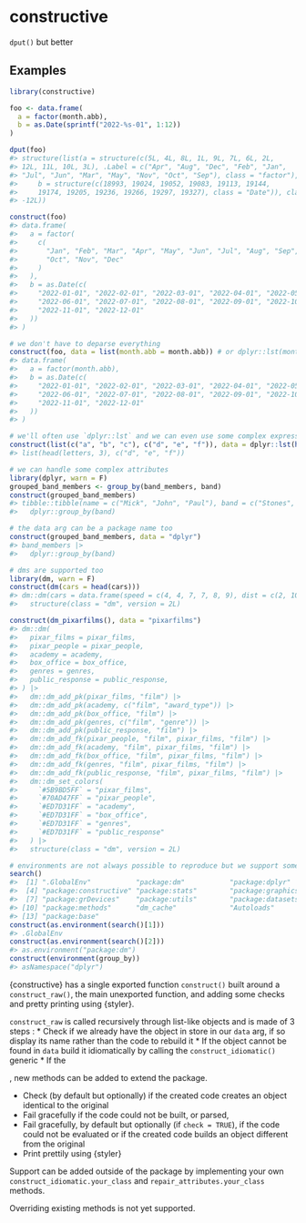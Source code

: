 
<!-- README.md is generated from README.Rmd. Please edit that file -->

# constructive

<!-- badges: start -->
<!-- badges: end -->

`dput()` but better

## Examples

``` r
library(constructive)

foo <- data.frame(
  a = factor(month.abb),
  b = as.Date(sprintf("2022-%s-01", 1:12))
)

dput(foo)
#> structure(list(a = structure(c(5L, 4L, 8L, 1L, 9L, 7L, 6L, 2L, 
#> 12L, 11L, 10L, 3L), .Label = c("Apr", "Aug", "Dec", "Feb", "Jan", 
#> "Jul", "Jun", "Mar", "May", "Nov", "Oct", "Sep"), class = "factor"), 
#>     b = structure(c(18993, 19024, 19052, 19083, 19113, 19144, 
#>     19174, 19205, 19236, 19266, 19297, 19327), class = "Date")), class = "data.frame", row.names = c(NA, 
#> -12L))

construct(foo)
#> data.frame(
#>   a = factor(
#>     c(
#>       "Jan", "Feb", "Mar", "Apr", "May", "Jun", "Jul", "Aug", "Sep",
#>       "Oct", "Nov", "Dec"
#>     )
#>   ),
#>   b = as.Date(c(
#>     "2022-01-01", "2022-02-01", "2022-03-01", "2022-04-01", "2022-05-01",
#>     "2022-06-01", "2022-07-01", "2022-08-01", "2022-09-01", "2022-10-01",
#>     "2022-11-01", "2022-12-01"
#>   ))
#> )

# we don't have to deparse everything
construct(foo, data = list(month.abb = month.abb)) # or dplyr::lst(month.abb)
#> data.frame(
#>   a = factor(month.abb),
#>   b = as.Date(c(
#>     "2022-01-01", "2022-02-01", "2022-03-01", "2022-04-01", "2022-05-01",
#>     "2022-06-01", "2022-07-01", "2022-08-01", "2022-09-01", "2022-10-01",
#>     "2022-11-01", "2022-12-01"
#>   ))
#> )

# we'll often use `dplyr::lst` and we can even use some complex expressions there
construct(list(c("a", "b", "c"), c("d", "e", "f")), data = dplyr::lst(head(letters, 3)))
#> list(head(letters, 3), c("d", "e", "f"))

# we can handle some complex attributes
library(dplyr, warn = F)
grouped_band_members <- group_by(band_members, band)
construct(grouped_band_members)
#> tibble::tibble(name = c("Mick", "John", "Paul"), band = c("Stones", "Beatles", "Beatles"), ) |>
#>   dplyr::group_by(band)

# the data arg can be a package name too
construct(grouped_band_members, data = "dplyr")
#> band_members |>
#>   dplyr::group_by(band)

# dms are supported too
library(dm, warn = F)
construct(dm(cars = head(cars)))
#> dm::dm(cars = data.frame(speed = c(4, 4, 7, 7, 8, 9), dist = c(2, 10, 4, 22, 16, 10)), ) |>
#>   structure(class = "dm", version = 2L)

construct(dm_pixarfilms(), data = "pixarfilms")
#> dm::dm(
#>   pixar_films = pixar_films,
#>   pixar_people = pixar_people,
#>   academy = academy,
#>   box_office = box_office,
#>   genres = genres,
#>   public_response = public_response,
#> ) |>
#>   dm::dm_add_pk(pixar_films, "film") |>
#>   dm::dm_add_pk(academy, c("film", "award_type")) |>
#>   dm::dm_add_pk(box_office, "film") |>
#>   dm::dm_add_pk(genres, c("film", "genre")) |>
#>   dm::dm_add_pk(public_response, "film") |>
#>   dm::dm_add_fk(pixar_people, "film", pixar_films, "film") |>
#>   dm::dm_add_fk(academy, "film", pixar_films, "film") |>
#>   dm::dm_add_fk(box_office, "film", pixar_films, "film") |>
#>   dm::dm_add_fk(genres, "film", pixar_films, "film") |>
#>   dm::dm_add_fk(public_response, "film", pixar_films, "film") |>
#>   dm::dm_set_colors(
#>     `#5B9BD5FF` = "pixar_films",
#>     `#70AD47FF` = "pixar_people",
#>     `#ED7D31FF` = "academy",
#>     `#ED7D31FF` = "box_office",
#>     `#ED7D31FF` = "genres",
#>     `#ED7D31FF` = "public_response"
#>   ) |>
#>   structure(class = "dm", version = 2L)

# environments are not always possible to reproduce but we support some common cases
search()
#>  [1] ".GlobalEnv"           "package:dm"           "package:dplyr"       
#>  [4] "package:constructive" "package:stats"        "package:graphics"    
#>  [7] "package:grDevices"    "package:utils"        "package:datasets"    
#> [10] "package:methods"      "dm_cache"             "Autoloads"           
#> [13] "package:base"
construct(as.environment(search()[1]))
#> .GlobalEnv
construct(as.environment(search()[2]))
#> as.environment("package:dm")
construct(environment(group_by))
#> asNamespace("dplyr")
```

{constructive} has a single exported function `construct()` built around
a `construct_raw()`, the main unexported function, and adding some
checks and pretty printing using {styler}.

`construct_raw` is called recursively through list-like objects and is
made of 3 steps : \* Check if we already have the object in store in our
`data` arg, if so display its name rather than the code to rebuild it \*
If the object cannot be found in `data` build it idiomatically by
calling the `construct_idiomatic()` generic \* If the

, new methods can be added to extend the package.

-   Check (by default but optionally) if the created code creates an
    object identical to the original
-   Fail gracefully if the code could not be built, or parsed,
-   Fail gracefully, by default but optionally (if `check = TRUE`), if
    the code could not be evaluated or if the created code builds an
    object different from the original
-   Print prettily using {styler}

Support can be added outside of the package by implementing your own
`construct_idiomatic.your_class` and `repair_attributes.your_class`
methods.

Overriding existing methods is not yet supported.
